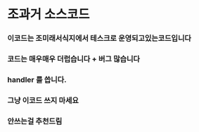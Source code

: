 # 조과거 소스코드

### 이코드는 조미래서식지에서 테스크로 운영되고있는코드입니다

### 코드는 매우매우  더럽습니다 + 버그 많습니다 

### handler 를 씁니다.

### 그냥 이코드 쓰지 마세요

### 안쓰는걸 추천드림

